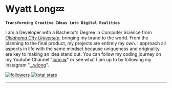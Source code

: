 # Wyatt Long💤

**`Transforming Creative Ideas into Digital Realities`**

I am a Developer with a Bachelor's Degree in Computer Science from [_Oklahoma City University_](https://www.okcu.edu/), bringing my brand to the world. From the planning to the final product, my projects are entirely my own. I approach all aspects in life with the same mindset because uniqueness and originality are key to making an idea stand out. You can follow my coding journey on my Youtube Channel "[long.w](https://www.youtube.com/@long.w)" or see what I am up to by following my Instagram "[_.wlong](https://www.instagram.com/_.wlong/)".

<p align="left">
    <a href="https://github.com/WyattLong?tab=followers">
      <img alt="followers" title="Follow on Github" src="https://custom-icon-badges.demolab.com/github/followers/WyattLong?color=236ad3&labelColor=1155ba&style=for-the-badge&logo=person-add&label+Follow&logoColor=white"/></a>
     <a href="https://github.com/WyattLong?tab=repositories&sort=stargazers">
      <img alt="total stars" title="Stars on Github" src="https://custom-icon-badges.demolab.com/github/stars/WyattLong?color=55960c&style=for-the-badge&labelColor=488207&logo=star"/></a>
 </p>
 
 <hr height=5px></hr>
 
 
 
 
<!--💢❌⭕🔱〽️🚸♻️💠❎➕®️©️🔶🔸🔻🔺🔷
**WyattLong/WyattLong** is a ✨ _special_ ✨ repository because its `README.md` (this file) appears on your GitHub profile.

Here are some ideas to get you started:

- 🔭 I’m currently working on ...
- 🌱 I’m currently learning ...
- 👯 I’m looking to collaborate on ...
- 🤔 I’m looking for help with ...
- 💬 Ask me about ...
- 📫 How to reach me: ...
- 😄 Pronouns: ...
- ⚡ Fun fact: ...
-->
